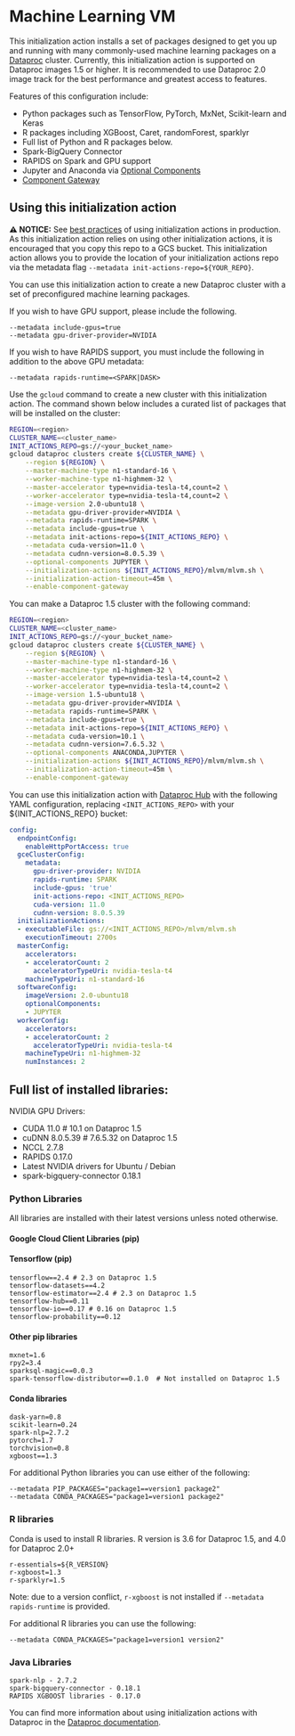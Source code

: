 # Machine Learning VM

This initialization action installs a set of packages designed to get you up and
running with many commonly-used machine learning packages on a
[Dataproc](https://cloud.google.com/dataproc) cluster. Currently, this
initialization action is supported on Dataproc images 1.5 or higher. It is
recommended to use Dataproc 2.0 image track for the best performance and
greatest access to features.

Features of this configuration include:

*   Python packages such as TensorFlow, PyTorch, MxNet, Scikit-learn and Keras
*   R packages including XGBoost, Caret, randomForest, sparklyr
*   Full list of Python and R packages below.
*   Spark-BigQuery Connector
*   RAPIDS on Spark and GPU support
*   Jupyter and Anaconda via
    [Optional Components](https://cloud.google.com/dataproc/docs/concepts/components/overview)
*   [Component Gateway](https://cloud.google.com/dataproc/docs/concepts/accessing/dataproc-gateways)

## Using this initialization action

**:warning: NOTICE:** See
[best practices](/README.md#how-initialization-actions-are-used) of using
initialization actions in production. As this initialization action relies
on using other initialization actions, it is encouraged that you copy this
repo to a GCS bucket. This initialization action allows you to provide the
location of your initialization actions repo via the metadata flag
`--metadata init-actions-repo=${YOUR_REPO}`.

You can use this initialization action to create a new Dataproc cluster with a
set of preconfigured machine learning packages.

If you wish to have GPU support, please include the following.

```
--metadata include-gpus=true
--metadata gpu-driver-provider=NVIDIA
```

If you wish to have RAPIDS support, you must include the following in addition
to the above GPU metadata:

```
--metadata rapids-runtime=<SPARK|DASK>
```

Use the `gcloud` command to create a new cluster with this initialization
action. The command shown below includes a curated list of packages that will be
installed on the cluster:

```bash
REGION=<region>
CLUSTER_NAME=<cluster_name>
INIT_ACTIONS_REPO=gs://<your_bucket_name>
gcloud dataproc clusters create ${CLUSTER_NAME} \
    --region ${REGION} \
    --master-machine-type n1-standard-16 \
    --worker-machine-type n1-highmem-32 \
    --master-accelerator type=nvidia-tesla-t4,count=2 \
    --worker-accelerator type=nvidia-tesla-t4,count=2 \
    --image-version 2.0-ubuntu18 \
    --metadata gpu-driver-provider=NVIDIA \
    --metadata rapids-runtime=SPARK \
    --metadata include-gpus=true \
    --metadata init-actions-repo=${INIT_ACTIONS_REPO} \
    --metadata cuda-version=11.0 \
    --metadata cudnn-version=8.0.5.39 \
    --optional-components JUPYTER \
    --initialization-actions ${INIT_ACTIONS_REPO}/mlvm/mlvm.sh \
    --initialization-action-timeout=45m \
    --enable-component-gateway
```

You can make a Dataproc 1.5 cluster with the following command:
```bash
REGION=<region>
CLUSTER_NAME=<cluster_name>
INIT_ACTIONS_REPO=gs://<your_bucket_name>
gcloud dataproc clusters create ${CLUSTER_NAME} \
    --region ${REGION} \
    --master-machine-type n1-standard-16 \
    --worker-machine-type n1-highmem-32 \
    --master-accelerator type=nvidia-tesla-t4,count=2 \
    --worker-accelerator type=nvidia-tesla-t4,count=2 \
    --image-version 1.5-ubuntu18 \
    --metadata gpu-driver-provider=NVIDIA \
    --metadata rapids-runtime=SPARK \
    --metadata include-gpus=true \
    --metadata init-actions-repo=${INIT_ACTIONS_REPO} \
    --metadata cuda-version=10.1 \
    --metadata cudnn-version=7.6.5.32 \
    --optional-components ANACONDA,JUPYTER \
    --initialization-actions ${INIT_ACTIONS_REPO}/mlvm/mlvm.sh \
    --initialization-action-timeout=45m \
    --enable-component-gateway
```

You can use this initialization action with
[Dataproc Hub](https://cloud.google.com/dataproc/docs/tutorials/dataproc-hub-admins)
with the following YAML configuration, replacing `<INIT_ACTIONS_REPO>` with
your ${INIT_ACTIONS_REPO} bucket:

```yaml
config:
  endpointConfig:
    enableHttpPortAccess: true
  gceClusterConfig:
    metadata:
      gpu-driver-provider: NVIDIA
      rapids-runtime: SPARK
      include-gpus: 'true'
      init-actions-repo: <INIT_ACTIONS_REPO>
      cuda-version: 11.0
      cudnn-version: 8.0.5.39
  initializationActions:
  - executableFile: gs://<INIT_ACTIONS_REPO>/mlvm/mlvm.sh
    executionTimeout: 2700s
  masterConfig:
    accelerators:
    - acceleratorCount: 2
      acceleratorTypeUri: nvidia-tesla-t4
    machineTypeUri: n1-standard-16
  softwareConfig:
    imageVersion: 2.0-ubuntu18
    optionalComponents:
    - JUPYTER
  workerConfig:
    accelerators:
    - acceleratorCount: 2
      acceleratorTypeUri: nvidia-tesla-t4
    machineTypeUri: n1-highmem-32
    numInstances: 2
```

## Full list of installed libraries:

NVIDIA GPU Drivers:

*   CUDA 11.0 # 10.1 on Dataproc 1.5
*   cuDNN 8.0.5.39 # 7.6.5.32 on Dataproc 1.5
*   NCCL 2.7.8
*   RAPIDS 0.17.0
*   Latest NVIDIA drivers for Ubuntu / Debian
*   spark-bigquery-connector 0.18.1

### Python Libraries

All libraries are installed with their latest versions unless noted otherwise.

#### Google Cloud Client Libraries (pip)

#### Tensorflow (pip)

```
tensorflow==2.4 # 2.3 on Dataproc 1.5
tensorflow-datasets==4.2
tensorflow-estimator==2.4 # 2.3 on Dataproc 1.5
tensorflow-hub==0.11
tensorflow-io==0.17 # 0.16 on Dataproc 1.5
tensorflow-probability==0.12
```

#### Other pip libraries

```
mxnet=1.6
rpy2=3.4
sparksql-magic==0.0.3
spark-tensorflow-distributor==0.1.0  # Not installed on Dataproc 1.5
```

#### Conda libraries

```
dask-yarn=0.8
scikit-learn=0.24
spark-nlp=2.7.2
pytorch=1.7
torchvision=0.8
xgboost==1.3
```

For additional Python libraries you can use either of the following:

```
--metadata PIP_PACKAGES="package1==version1 package2"
--metadata CONDA_PACKAGES="package1=version1 package2"
```

### R libraries

Conda is used to install R libraries. R version is 3.6 for Dataproc 1.5, and
4.0 for Dataproc 2.0+

```
r-essentials=${R_VERSION}
r-xgboost=1.3
r-sparklyr=1.5
```
Note: due to a version conflict, `r-xgboost` is not installed if
`--metadata rapids-runtime` is provided.

For additional R libraries you can use the following:

```
--metadata CONDA_PACKAGES="package1=version1 version2"
```

### Java Libraries

```
spark-nlp - 2.7.2
spark-bigquery-connector - 0.18.1
RAPIDS XGBOOST libraries - 0.17.0
```

You can find more information about using initialization actions with Dataproc
in the [Dataproc documentation](https://cloud.google.com/dataproc/init-actions).
